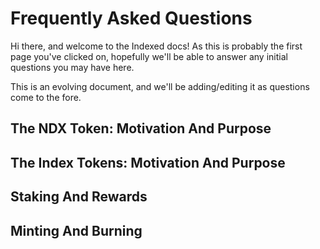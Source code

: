 # Frequently Asked Questions

Hi there, and welcome to the Indexed docs! As this is probably the first page you've clicked on, hopefully we'll be able to answer any initial questions you may have here.

This is an evolving document, and we'll be adding/editing it as questions come to the fore.

## The NDX Token: Motivation And Purpose




## The Index Tokens: Motivation And Purpose


## Staking And Rewards


## Minting And Burning
